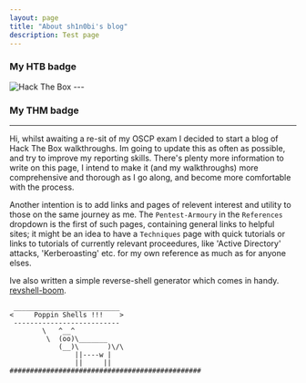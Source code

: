 ```yaml
---
layout: page
title: "About sh1n0bi's blog"
description: Test page
---
```


### My HTB badge 
<img src="http://www.hackthebox.eu/badge/image/138002" alt="Hack The Box">
---

### My THM badge
<script src="https://tryhackme.com/badge/6182"></script> 


---

  Hi, whilst awaiting a re-sit of my OSCP exam I decided to start a blog of Hack The Box walkthroughs. Im going to update this as often as possible, and try to improve my reporting skills. There's plenty more information to write on this page,
I intend to make it (and my walkthroughs) more comprehensive and thorough as I go along, and become more comfortable with the process.


  Another intention is to add links and pages of relevent interest and utility to those on the same journey as me.
The `Pentest-Armoury` in the `References` dropdown is the first of such pages, containing general links to helpful sites; it might be an idea to have a `Techniques` page with quick tutorials or links to tutorials of currently relevant proceedures, like 'Active Directory' attacks, 'Kerberoasting' etc. for my own reference as much as for anyone elses.


Ive also written a simple reverse-shell generator which comes in handy. [revshell-boom](https://github.com/sh1n0bi/boom-scripts).



  



```
 __________________________
<     Poppin Shells !!!    >
 --------------------------
        \   ^__^
         \  (oo)\_______
            (__)\       )\/\
                ||----w |
                ||     ||
###############################################

```
